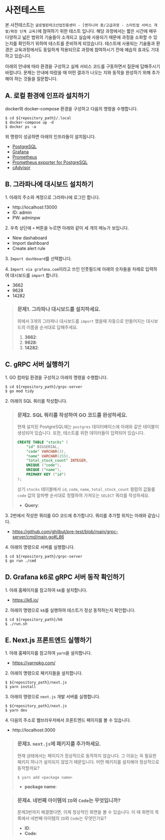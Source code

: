 # 사전테스트

본 사전테스트는 `글로벌핀테크산업진흥센터 - [엔지니어 중/고급과정 - 스타트업 서비스 개발/확장 단계 교육]`에 참여하기 위한 테스트 입니다. 해당 과정에서는 짧은 시간에 매우 다양하고 넓은 범위의 기술들이 소개되고 실습에 사용되기 때문에 과정을 소화할 수 있는지를 확인하기 위하여 테스트를 준비하게 되었습니다. 테스트에 사용되는 기술들과 환경은 교육과정에서도 동일하게 적용되므로 과정에 참여하시기 전에 예습의 효과도 기대하고 있습니다.

아래의 안내에 따라 환경을 구성하고 실제 서비스 코드를 구동하면서 질문에 답해주시기 바랍니다. 문제는 안내에 따랐을 때 어떤 결과가 나오는 지와 동작을 완성하기 위해 추가해야 하는 것들을 질문합니다.

## A. 로컬 환경에 인프라 설치하기

docker와 docker-compose 환경을 구성하고 다음의 명령을 수행합니다.

```shell
$ cd ${repository_path}/.local
$ docker-compose up -d
$ docker ps -a
```

위 명령이 성공하면 아래의 인프라들이 설치됩니다.

* [PostgreSQL](https://www.postgresql.org/)
* [Grafana](https://grafana.com/grafana/)
* [Prometheus](https://prometheus.io/)
* [Prometheus exporter for PostgreSQL](https://github.com/prometheus-community/postgres_exporter)
* [cAdvisor](https://github.com/google/cadvisor)

## B. 그라파나에 대시보드 설치하기

1\. 아래의 주소와 계정으로 그라파나에 로그인 합니다.
* http://localhost:13000
* ID: admin
* PW: adminpw

2\. 우측 상단에 `+` 버튼을 누르면 아래와 같이 세 개의 메뉴가 보입니다.
* New dashaboard
* Import dashboard
* Create alert rule

3\. `Import dashboard`를 선택합니다.

4\. `Import via grafana.com`이라고 쓰인 인풋필드에 아래의 숫자들을 차례로 입력하여 대시보드를 `import` 합니다.
* 3662
* 9628
* 14282

> ### **문제1.** 그라파나 대시보드를 설치하세요. 
> 위에서 3개의 그라파나 대시보드를 `import` 했을때 자동으로 만들어지는 대시보드의 이름을 순서대로 답해주세요.
> 1. **3662**:
> 2. **9628**:
> 3. **14282**:

## C. gRPC 서버 실행하기

1\. GO 컴파일 환경을 구성하고 아래의 명령을 수행합니다.
```shell
$ cd ${repository_path}/grpc-server
$ go mod tidy
```

2\. 아래의 SQL 쿼리를 작성합니다.

> ### 문제2. SQL 쿼리를 작성하여 GO 코드를 완성하세요.
> 
> 현재 설치된 PostgreSQL에는 `postgres` 데이터베이스에 아래와 같은 테이블이 생성되어 있습니다. 또한, 테스트를 위한 데이터들이 입력되어 있습니다.
>
> ```sql
> CREATE TABLE "stocks" (
>     "id" BIGSERIAL,
>     "code" VARCHAR(3),
>     "name" VARCHAR(255),
>     "total_stock_count" INTEGER,
>     UNIQUE ("code"),
>     UNIQUE ("name"),
>     PRIMARY KEY ("id")
> );
> ```
> 
> 상기 `stocks` 테이블에서 `id`, `code`, `name`, `total_stock_count` 컬럼의 값들를 `code` 값의 알파벳 순서대로 정렬하여 가져오는 `SELECT` 쿼리를 작성하세요.
> * **Query**:

3\. 2번에서 작성한 쿼리를 GO 코드에 추가합니다. 쿼리를 추가할 위치는 아래와 같습니다.
* https://github.com/ghilbut/pre-test/blob/main/grpc-server/cmd/main.go#L86

4\. 아래의 명령으로 서버를 실행합니다.
```shell
$ cd ${repository_path}/grpc-server
$ go run ./cmd
```

## D. Grafana k6로 gRPC 서버 동작 확인하기

1\. 아래 홈페이지를 참고하여 `k6`를 설치합니다.
* https://k6.io/

2\. 아래의 명령으로 `k6`를 실행하여 테스트가 정상 동작하는지 확인합니다.
```shell
$ cd ${repository_path}/k6
$ ./run.sh
```

## E. Next.js 프론트엔드 실행하기

1\. 아래 홈페이지를 참고하여 `yarn`을 설치합니다.
* https://yarnpkg.com/

2\. 아래의 명령으로 패키지들을 설치합니다.
```shell
$ ${repository_path}/next.js
$ yarn install
```

3\. 아래의 명령으로 `next.js` 개발 서버를 실행합니다.
```shell
$ ${repository_path}/next.js
$ yarn dev
```

4\. 다음의 주소로 웹브라우저에서 프론트엔드 페이지를 볼 수 있습니다.
* http://localhost:3000

> ### 문제3. `next.js`에 패키지를 추가하세요.
> 현재 상태에서는 페이지가 정상적으로 동작하지 않습니다. 그 이유는 꼭 필요한 패키지 하나가 설치되지 않았기 때문입니다. 어떤 패키지를 설치해야 정상적으로 동작할까요?
> ```shell
> $ yarn add <package name>
> ```
> * **package name**:

> ### 문제4. 네번째 아이템의 `ID`와 `Code`는 무엇입니까?
> 문제3번까지 해결했다면, 이제 정상적인 화면을 볼 수 있습니다. 이 때 화면의 목록에서 네번째 아이템의 `ID`와 `Code`는 무엇인가요?
> * **ID**:
> * **Code**:
